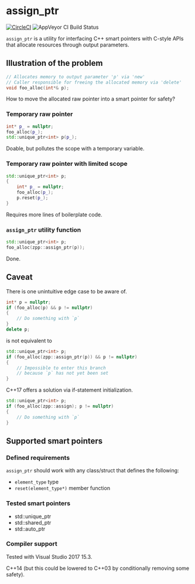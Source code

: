 assign_ptr
==========
[![CircleCI](https://circleci.com/gh/zachstruck/assign_ptr.svg?style=svg)](https://circleci.com/gh/zachstruck/assign_ptr)
![AppVeyor CI Build Status](https://ci.appveyor.com/api/projects/status/32r7s2skrgm9ubva?svg=true)

`assign_ptr` is a utility for interfacing C++ smart pointers with C-style APIs that allocate resources through output parameters.

## Illustration of the problem ##

```c++
// Allocates memory to output parameter 'p' via 'new'
// Caller responsible for freeing the allocated memory via 'delete'
void foo_alloc(int*& p);
```

How to move the allocated raw pointer into a smart pointer for safety?

### Temporary raw pointer ###

```c++
int* p_ = nullptr;
foo_alloc(p_);
std::unique_ptr<int> p(p_);
```

Doable, but pollutes the scope with a temporary variable.

### Temporary raw pointer with limited scope ###

```c++
std::unique_ptr<int> p;
{
    int* p_ = nullptr;
    foo_alloc(p_);
    p.reset(p_);
}
```

Requires more lines of boilerplate code.

### `assign_ptr` utility function ###

```c++
std::unique_ptr<int> p;
foo_alloc(zpp::assign_ptr(p));
```

Done.

## Caveat

There is one unintuitive edge case to be aware of.

```c++
int* p = nullptr;
if (foo_alloc(p) && p != nullptr)
{
    // Do something with `p`
}
delete p;
```

is not equivalent to

```c++
std::unique_ptr<int> p;
if (foo_alloc(zpp::assign_ptr(p)) && p != nullptr)
{
    // Impossible to enter this branch
    // because `p` has not yet been set
}
```

C++17 offers a solution via if-statement initialization.

```c++
std::unique_ptr<int> p;
if (foo_alloc(zpp::assign); p != nullptr)
{
    // Do something with `p`
}
```

## Supported smart pointers ##

### Defined requirements ###

`assign_ptr` should work with any class/struct that defines the following:

* `element_type` type
* `reset(element_type*)` member function

### Tested smart pointers ###

* std::unique_ptr
* std::shared_ptr
* std::auto_ptr

### Compiler support ###

Tested with Visual Studio 2017 15.3.

C++14 (but this could be lowered to C++03 by conditionally removing some safety).
